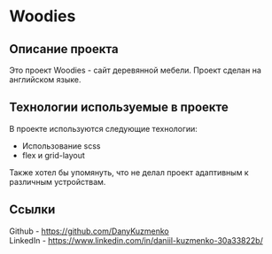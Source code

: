 # Woodies

## Описание проекта
Это проект Woodies - сайт деревянной мебели. Проект сделан на английском языке.
## Технологии используемые в проекте
В проекте используются следующие технологии:
* Использованиe scss
* flex и grid-layout  

Также хотел бы упомянуть, что не делал проект адаптивным к различным устройствам.
## Ссылки
Github - https://github.com/DanyKuzmenko  
LinkedIn - https://www.linkedin.com/in/daniil-kuzmenko-30a33822b/